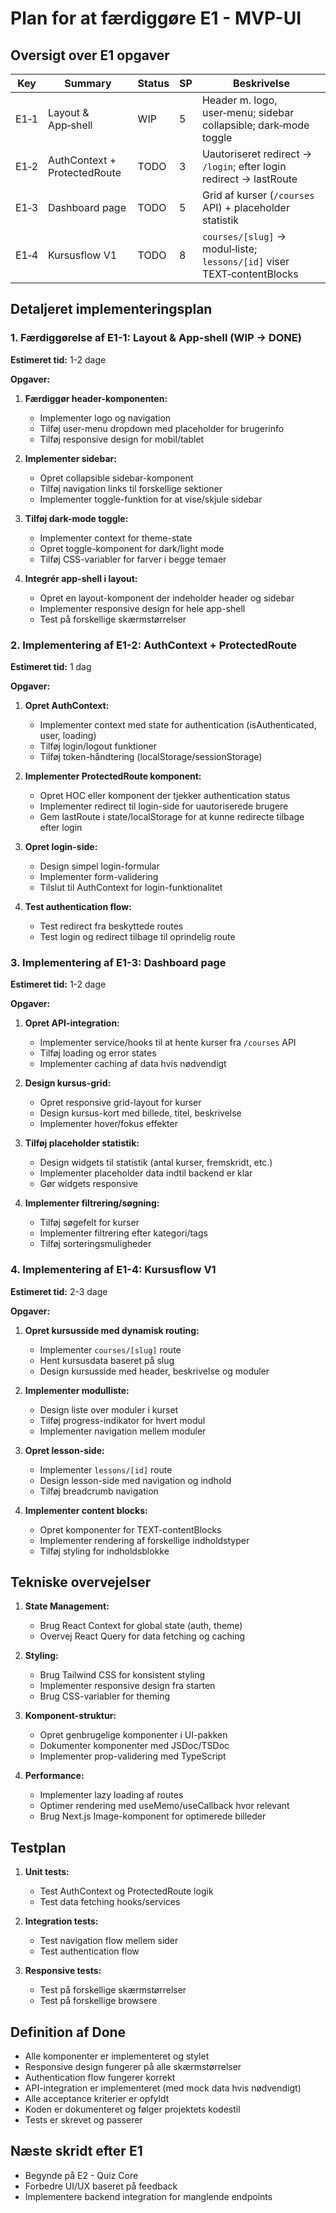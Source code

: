 # Plan for at færdiggøre E1 - MVP-UI

## Oversigt over E1 opgaver

| Key  | Summary                      | Status | SP | Beskrivelse                                                    |
| ---- | ---------------------------- | ------ | -- | -------------------------------------------------------------- |
| E1‑1 | Layout & App‑shell           | WIP    | 5  | Header m. logo, user‑menu; sidebar collapsible; dark‑mode toggle |
| E1‑2 | AuthContext + ProtectedRoute | TODO   | 3  | Uautoriseret redirect → `/login`; efter login redirect → lastRoute |
| E1‑3 | Dashboard page               | TODO   | 5  | Grid af kurser (`/courses` API) + placeholder statistik |
| E1‑4 | Kursusflow V1                | TODO   | 8  | `courses/[slug]` → modul‑liste; `lessons/[id]` viser TEXT‑contentBlocks |

## Detaljeret implementeringsplan

### 1. Færdiggørelse af E1-1: Layout & App-shell (WIP → DONE)

**Estimeret tid:** 1-2 dage

**Opgaver:**

1. **Færdiggør header-komponenten:**
   - Implementer logo og navigation
   - Tilføj user-menu dropdown med placeholder for brugerinfo
   - Tilføj responsive design for mobil/tablet

2. **Implementer sidebar:**
   - Opret collapsible sidebar-komponent
   - Tilføj navigation links til forskellige sektioner
   - Implementer toggle-funktion for at vise/skjule sidebar

3. **Tilføj dark-mode toggle:**
   - Implementer context for theme-state
   - Opret toggle-komponent for dark/light mode
   - Tilføj CSS-variabler for farver i begge temaer

4. **Integrér app-shell i layout:**
   - Opret en layout-komponent der indeholder header og sidebar
   - Implementer responsive design for hele app-shell
   - Test på forskellige skærmstørrelser

### 2. Implementering af E1-2: AuthContext + ProtectedRoute

**Estimeret tid:** 1 dag

**Opgaver:**

1. **Opret AuthContext:**
   - Implementer context med state for authentication (isAuthenticated, user, loading)
   - Tilføj login/logout funktioner
   - Tilføj token-håndtering (localStorage/sessionStorage)

2. **Implementer ProtectedRoute komponent:**
   - Opret HOC eller komponent der tjekker authentication status
   - Implementer redirect til login-side for uautoriserede brugere
   - Gem lastRoute i state/localStorage for at kunne redirecte tilbage efter login

3. **Opret login-side:**
   - Design simpel login-formular
   - Implementer form-validering
   - Tilslut til AuthContext for login-funktionalitet

4. **Test authentication flow:**
   - Test redirect fra beskyttede routes
   - Test login og redirect tilbage til oprindelig route

### 3. Implementering af E1-3: Dashboard page

**Estimeret tid:** 1-2 dage

**Opgaver:**

1. **Opret API-integration:**
   - Implementer service/hooks til at hente kurser fra `/courses` API
   - Tilføj loading og error states
   - Implementer caching af data hvis nødvendigt

2. **Design kursus-grid:**
   - Opret responsive grid-layout for kurser
   - Design kursus-kort med billede, titel, beskrivelse
   - Implementer hover/fokus effekter

3. **Tilføj placeholder statistik:**
   - Design widgets til statistik (antal kurser, fremskridt, etc.)
   - Implementer placeholder data indtil backend er klar
   - Gør widgets responsive

4. **Implementer filtrering/søgning:**
   - Tilføj søgefelt for kurser
   - Implementer filtrering efter kategori/tags
   - Tilføj sorteringsmuligheder

### 4. Implementering af E1-4: Kursusflow V1

**Estimeret tid:** 2-3 dage

**Opgaver:**

1. **Opret kursusside med dynamisk routing:**
   - Implementer `courses/[slug]` route
   - Hent kursusdata baseret på slug
   - Design kursusside med header, beskrivelse og moduler

2. **Implementer modulliste:**
   - Design liste over moduler i kurset
   - Tilføj progress-indikator for hvert modul
   - Implementer navigation mellem moduler

3. **Opret lesson-side:**
   - Implementer `lessons/[id]` route
   - Design lesson-side med navigation og indhold
   - Tilføj breadcrumb navigation

4. **Implementer content blocks:**
   - Opret komponenter for TEXT-contentBlocks
   - Implementer rendering af forskellige indholdstyper
   - Tilføj styling for indholdsblokke

## Tekniske overvejelser

1. **State Management:**
   - Brug React Context for global state (auth, theme)
   - Overvej React Query for data fetching og caching

2. **Styling:**
   - Brug Tailwind CSS for konsistent styling
   - Implementer responsive design fra starten
   - Brug CSS-variabler for theming

3. **Komponent-struktur:**
   - Opret genbrugelige komponenter i UI-pakken
   - Dokumenter komponenter med JSDoc/TSDoc
   - Implementer prop-validering med TypeScript

4. **Performance:**
   - Implementer lazy loading af routes
   - Optimer rendering med useMemo/useCallback hvor relevant
   - Brug Next.js Image-komponent for optimerede billeder

## Testplan

1. **Unit tests:**
   - Test AuthContext og ProtectedRoute logik
   - Test data fetching hooks/services

2. **Integration tests:**
   - Test navigation flow mellem sider
   - Test authentication flow

3. **Responsive tests:**
   - Test på forskellige skærmstørrelser
   - Test på forskellige browsere

## Definition af Done

- Alle komponenter er implementeret og stylet
- Responsive design fungerer på alle skærmstørrelser
- Authentication flow fungerer korrekt
- API-integration er implementeret (med mock data hvis nødvendigt)
- Alle acceptance kriterier er opfyldt
- Koden er dokumenteret og følger projektets kodestil
- Tests er skrevet og passerer

## Næste skridt efter E1

- Begynde på E2 - Quiz Core
- Forbedre UI/UX baseret på feedback
- Implementere backend integration for manglende endpoints